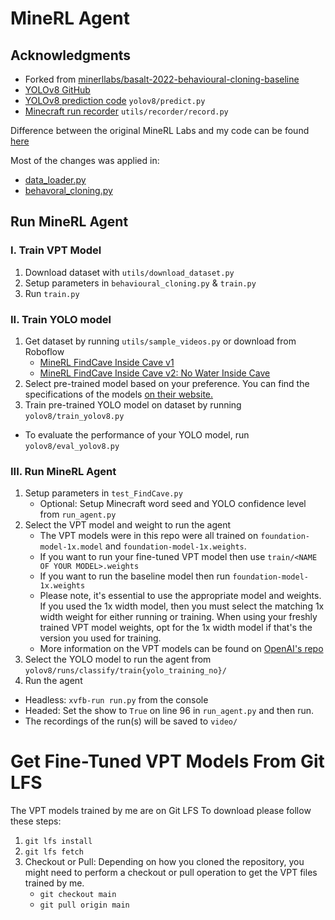 # MineRL Agent
## Acknowledgments
- Forked from [minerllabs/basalt-2022-behavioural-cloning-baseline](https://github.com/csupika/basalt-2022-behavioural-cloning-baseline)
- [YOLOv8 GitHub](https://github.com/ultralytics/ultralytics)
- [YOLOv8 prediction code](https://docs.ultralytics.com/tasks/classify/#predict) `yolov8/predict.py`
- [Minecraft run recorder](https://github.com/ryanrudes/colabgymrender/blob/main/colabgymrender/recorder.py) `utils/recorder/record.py`


Difference between the original MineRL Labs and my code can be found [here](https://github.com/minerllabs/basalt-2022-behavioural-cloning-baseline/compare/main...csupika:basalt-2022-behavioural-cloning-baseline:main)

Most of the changes was applied in:
- [data_loader.py](https://github.com/minerllabs/basalt-2022-behavioural-cloning-baseline/compare/main...csupika:basalt-2022-behavioural-cloning-baseline:main#diff-e42ca25bb5510426ff2e770dc5dec52a2e8bce0c9a6ac8a51ec50277e98b7ddf)
- [behavoral_cloning.py](https://github.com/minerllabs/basalt-2022-behavioural-cloning-baseline/compare/main...csupika:basalt-2022-behavioural-cloning-baseline:main#diff-45a5f8c20489ae9d62a9df8d836d0f96979c582de6e40488690cbaaa0a0d81bd)

## Run MineRL Agent
### I. Train VPT Model
1) Download dataset with `utils/download_dataset.py`
2) Setup parameters in `behavioural_cloning.py` & `train.py`
3) Run `train.py`

### II. Train YOLO model
1) Get dataset by running `utils/sample_videos.py` or download from Roboflow
    - [MineRL FindCave Inside Cave v1](https://universe.roboflow.com/minerl-findcave-u5lrz/minerl-findcave-inside-cave-v1)
    - [MineRL FindCave Inside Cave v2: No Water Inside Cave](https://universe.roboflow.com/minerl-findcave-u5lrz/minerl-findcave-inside-cave-v2-no-water-inside-cave)
2) Select pre-trained model based on your preference. You can find the specifications of the models [on their website.](https://docs.ultralytics.com/tasks/classify/#models)
3) Train pre-trained YOLO model on dataset by running `yolov8/train_yolov8.py`
- To evaluate the performance of your YOLO model, run `yolov8/eval_yolov8.py`

### III. Run MineRL Agent
1) Setup parameters in `test_FindCave.py`
   - Optional: Setup Minecraft word seed and YOLO confidence level from `run_agent.py`
1) Select the VPT model and weight to run the agent
    - The VPT models were in this repo were all trained on `foundation-model-1x.model` and `foundation-model-1x.weights`.
    - If you want to run your fine-tuned VPT model then use `train/<NAME OF YOUR MODEL>.weights`
    - If you want to run the baseline model then run `foundation-model-1x.weights`
    - Please note, it's essential to use the appropriate model and weights. If you used the 1x width model, then you must select the matching 1x width weight for either running or training. When using your freshly trained VPT model weights, opt for the 1x width model if that's the version you used for training.
    - More information on the VPT models can be found on [OpenAI's repo](https://github.com/openai/Video-Pre-Training)
2) Select the YOLO model to run the agent from `yolov8/runs/classify/train{yolo_training_no}/`
3) Run the agent
- Headless: `xvfb-run run.py` from the console
- Headed: Set the show to `True` on line 96 in `run_agent.py` and then run.
- The recordings of the run(s) will be saved to `video/`

# Get Fine-Tuned VPT Models From Git LFS 
The VPT models trained by me are on Git LFS
To download please follow these steps:
1) `git lfs install`
2) `git lfs fetch`
3) Checkout or Pull: Depending on how you cloned the repository, you might need to perform a checkout or pull operation to get the VPT files trained by me.
   - `git checkout main`
   - `git pull origin main`
